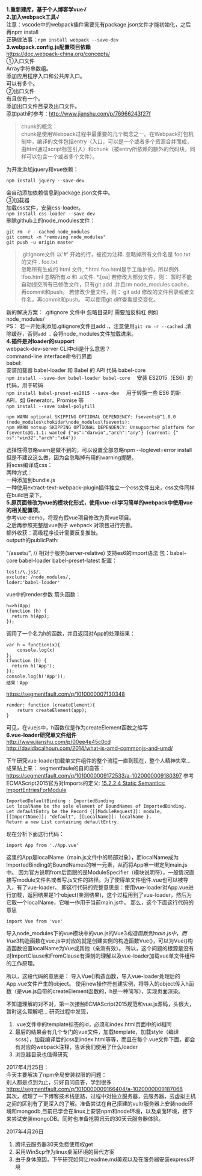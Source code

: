 **1.重新建库，基于个人博客学vue√**  
**2.加入webpack工具√**  
注意：vscode中的webpack插件需要先有package.json文件才能初始化，之后再npm install  
正确做法事：`npm install webpack --save-dev`  
**3.webpack.config.js配置项目依赖**  
https://doc.webpack-china.org/concepts/  
①入口文件  
Array<string>字符串数组。  
添加应用程序入口和公共库入口。  
可以有多个。  
②出口文件  
有且仅有一个。  
添加出口文件目录及出口文件。  
添加path时参考：http://www.jianshu.com/p/76966243f27f  

> chunk的概念：  
> chunk是使用Webpack过程中最重要的几个概念之一。在Webpack打包机制中，编译的文件包括entry（入口，可以是一个或者多个资源合并而成，由html通过script标签引入）和chunk（被entry所依赖的额外的代码块，同样可以包含一个或者多个文件）。

为开发添加jquery和vue依赖：  

`npm install jquery --save-dev  `

会自动添加依赖信息到package.json文件中。  
③加载器  
加载css文件，安装css-loader。  
`npm install css-loader --save-dev`  
删除github上的node_modules文件：  

```
git rm -r --cached node_modules  
git commit -m "removing node_modules"  
git push -u origin master  
```

> .gitignore文件   以'#' 开始的行，被视为注释.   忽略掉所有文件名是 foo.txt 的文件   . foo.txt  
> 忽略所有生成的 html 文件, *.html   foo.html是手工维护的，所以例外. !foo.html   忽略所有.o 和
> .a文件. *.[oa]
> 若修改大部分文件，则：   暂时不能自动提交所有已修改文件，只有git add .并且rm node_modules
> cache，再commit和push。   若修改少量文件，则：   git add 修改的文件目录或者文件名，再commit和push。 
> 可以使用git diff查看提交变化。

   
新的解决方案： .gitignore 文件中 忽略目录时 需要加反斜杠 例如 node_modules/  
PS： 若一开始未添加.gitignore文件且add .，注意使用`git rm -r --cached` .清除缓存，否则`add .` 会将node_modules文件加载进来。  
**4.插件是对loader的support**  
webpack-dev-server CLI中cli是什么意思？  
command-line interface命令行界面  
babel:  
安装加载器 babel-loader 和 Babel 的 API 代码 babel-core  
`npm install --save-dev babel-loader babel-core  `
安装 ES2015（ES6）的代码，用于转码  
`npm install babel-preset-es2015 --save-dev  `
用于转换一些 ES6 的新 API，如 Generator，Promise 等  
`npm install --save babel-polyfill  `

```
npm WARN optional SKIPPING OPTIONAL DEPENDENCY: fsevents@^1.0.0 (node_modules\chokidar\node_modules\fsevents):  
npm WARN notsup SKIPPING OPTIONAL DEPENDENCY: Unsupported platform for fsevents@1.1.1: wanted {"os":"darwin","arch":"any"} (current: {"
os":"win32","arch":"x64"})  
```

选择性得忽略warn是做不到的，可以设置全部忽略npm --loglevel=error install 但是不建议这么做，因为会忽略掉有用的warning提醒。  
将scss编译成css：  
两种方式：  
一种添加到bundle.js  
一种使用extract-text-webpack-plugin插件独立一个css文件出来，css文件同样在build目录下。  
**5.原页面修改为vue的模块化形式，使用vue-cli学习简单的webpack中使用vue的相关配置项**。  
参考vue-demo，将现有假vue项目修改为真vue项目。  
之后再参照完整版vue例子 webpack 对项目进行完善。  
额外收获：高级程序设计需要反复推敲。  
outputh的publicPath:
<link href="/assets/spinner.gif" />
"/assets/", // 相对于服务(server-relative)
支持es6的import语法
包：babel-core babel-loader babel-preset-latest
配置：

```
test:/\.js$/,
exclude: /node_modules/,
loder:'babel-loader'
```

vue中的render参数
箭头函数：

```
h=>h(App)
(function (h) {
  return h(App);
});
```

调用了一个名为h的函数，并且返回对App的处理结果：  
```
var h = function(x){
	console.log(x)
};
(function (h) {
  return h('App');
});
console.log(h('App'));
结果：App
```
https://segmentfault.com/q/1010000007130348
```
render: function (createElement){
    return createElement(app);
}
```
可见，在vuejs中，h函数仅是作为createElement函数之缩写  
**6.vue-loader研究单文件组件**  
http://www.jianshu.com/p/00ee4e45c0cd  
http://davidbcalhoun.com/2014/what-is-amd-commonjs-and-umd/  

下午研究vue-loader加载单文件组件的整个流程一直到现在，整个人精神失常...
成果贴上来：
segmentfaule的自问自答：
https://segmentfault.com/q/1010000009172533/a-1020000009180397
参考ECMAScript2015官方对Imports的定义:
[15.2.2.4 Static Semantics: ImportEntriesForModule](http://www.ecma-international.org/ecma-262/6.0/#sec-static-semantics-importentriesformodule)

    ImportedDefaultBinding : ImportedBinding
    Let localName be the sole element of BoundNames of ImportedBinding.
    Let defaultEntry be the Record {[[ModuleRequest]]: module, [[ImportName]]: "default", [[LocalName]]: localName }.
    Return a new List containing defaultEntry.

现在分析下面这行代码：

    import App from './App.vue'

这里的App是localName（main.js文件中的局部对象），而localName成为ImportedBinding的BoundNames的唯一元素，从而将App唯一绑定到main.js中。
因为官方说明from后面跟的是ModuleSpecifier（模块说明符），一般情况直接写module文件名或者写.js文件的路径。为了使得单文件组件.vue也可以被导入，有了vue-loader。
即这行代码的完整意思是：使用vue-loader对App.vue进行加载，返回结果是1个object(亲测结果)，这个过程用到了vue-loader，然后为它取一个localName，它唯一作用于当前main.js中。
那么，这个下面这行代码的意思

    import Vue from 'vue'

导入node_modules下的vue模块中的vue.js的Vue$3构造函数到main.js中，而Vue$3构造函数在vue.js中对应的就是创建实例的构造函数Vue()，可以为Vue()构造函数设置localName为Vue或其他（亲测有效）。
所以，这个问题的根源是没有对ImportClause和FromClause有深刻的理解以及vue-loader加载vue单文件组件的工作原理。

所以，这段代码的意思是：
导入Vue()构造函数，导入vue-loader处理后的App.vue文件产生的object。
使用new操作符创建实例，将导入的object传入h函数（是vue.js自带的createElement函数的，h是一种简写），实现页面渲染。

不知道理解的对不对，第一次接触ECMAScript2015规范和vue.js源码，头很大，暂时这么理解吧...
研究过程中发现，
1. .vue文件中的template标签的id，必须和index.html页面中的id相同
2. 最后的结果会有几个专门的vue文件，加载template，加载style（编译scss），加载编译后的css到index.html等等，而且在每个.vue文件下面，都会有对应的webpack注释，告诉我们使用了什么loader
3. 浏览器目录也值得研究

2017年4月25日：  
今天主要解决了npm全局安装权限的问题：  
别人都是点到为止，只好自问自答，学到很多  
https://segmentfault.com/q/1010000009166404/a-1020000009187068  
其次，梳理了一下博客技术栈思路，过程中对独立服务器，云服务器，云虚拟主机之间的区别有了更深入的了解。准备尝试在自己搭建的vultr服务器上安装node环境和mongodb,目前已学会在linux上安装npm和node环境，以及桌面环境，接下来尝试安装mongoDB。同时也准备抢腾讯云的30天云服务器体验。  

2017年4月26日
1. 腾讯云服务器30天免费使用权get
2.  采用WinScp作为linux桌面环境的替代方案
3.  由于身体原因，下午研究如何让readme.md美观以及在服务器安装express环境